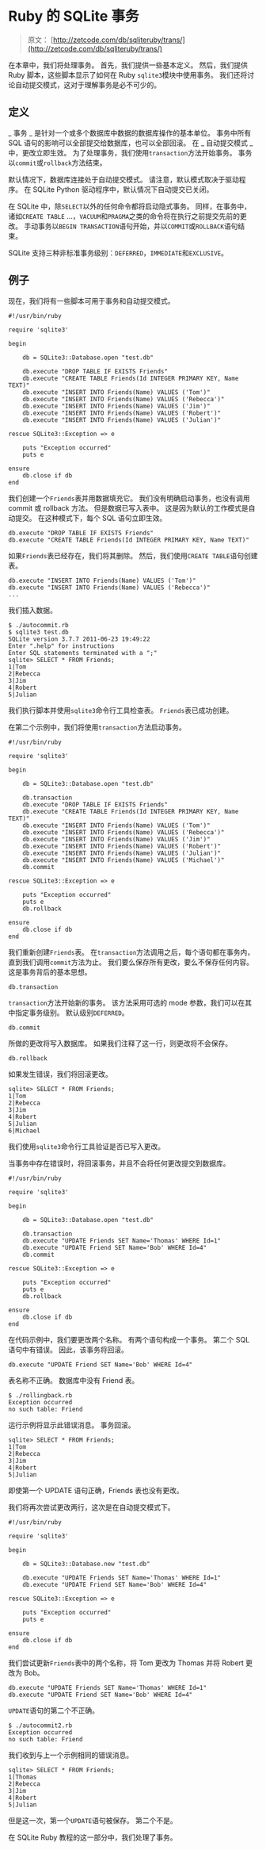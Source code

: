 # Ruby 的 SQLite 事务

> 原文： [http://zetcode.com/db/sqliteruby/trans/](http://zetcode.com/db/sqliteruby/trans/)

在本章中，我们将处理事务。 首先，我们提供一些基本定义。 然后，我们提供 Ruby 脚本，这些脚本显示了如何在 Ruby `sqlite3`模块中使用事务。 我们还将讨论自动提交模式，这对于理解事务是必不可少的。

## 定义

_ 事务 _ 是针对一个或多个数据库中数据的数据库操作的基本单位。 事务中所有 SQL 语句的影响可以全部提交给数据库，也可以全部回滚。 在 _ 自动提交模式 _ 中，更改立即生效。 为了处理事务，我们使用`transaction`方法开始事务。 事务以`commit`或`rollback`方法结束。

默认情况下，数据库连接处于自动提交模式。 请注意，默认模式取决于驱动程序。 在 SQLite Python 驱动程序中，默认情况下自动提交已关闭。

在 SQLite 中，除`SELECT`以外的任何命令都将启动隐式事务。 同样，在事务中，诸如`CREATE TABLE` ...，`VACUUM`和`PRAGMA`之类的命令将在执行之前提交先前的更改。 手动事务以`BEGIN TRANSACTION`语句开始，并以`COMMIT`或`ROLLBACK`语句结束。

SQLite 支持三种非标准事务级别：`DEFERRED`，`IMMEDIATE`和`EXCLUSIVE`。

## 例子

现在，我们将有一些脚本可用于事务和自动提交模式。

```
#!/usr/bin/ruby

require 'sqlite3'

begin

    db = SQLite3::Database.open "test.db"

    db.execute "DROP TABLE IF EXISTS Friends"
    db.execute "CREATE TABLE Friends(Id INTEGER PRIMARY KEY, Name TEXT)"
    db.execute "INSERT INTO Friends(Name) VALUES ('Tom')"
    db.execute "INSERT INTO Friends(Name) VALUES ('Rebecca')"
    db.execute "INSERT INTO Friends(Name) VALUES ('Jim')"
    db.execute "INSERT INTO Friends(Name) VALUES ('Robert')"
    db.execute "INSERT INTO Friends(Name) VALUES ('Julian')"

rescue SQLite3::Exception => e 

    puts "Exception occurred"
    puts e

ensure
    db.close if db
end

```

我们创建一个`Friends`表并用数据填充它。 我们没有明确启动事务，也没有调用 commit 或 rollback 方法。 但是数据已写入表中。 这是因为默认的工作模式是自动提交。 在这种模式下，每个 SQL 语句立即生效。

```
db.execute "DROP TABLE IF EXISTS Friends"
db.execute "CREATE TABLE Friends(Id INTEGER PRIMARY KEY, Name TEXT)"

```

如果`Friends`表已经存在，我们将其删除。 然后，我们使用`CREATE TABLE`语句创建表。

```
db.execute "INSERT INTO Friends(Name) VALUES ('Tom')"
db.execute "INSERT INTO Friends(Name) VALUES ('Rebecca')"
...

```

我们插入数据。

```
$ ./autocommit.rb
$ sqlite3 test.db 
SQLite version 3.7.7 2011-06-23 19:49:22
Enter ".help" for instructions
Enter SQL statements terminated with a ";"
sqlite> SELECT * FROM Friends;
1|Tom
2|Rebecca
3|Jim
4|Robert
5|Julian

```

我们执行脚本并使用`sqlite3`命令行工具检查表。 `Friends`表已成功创建。

在第二个示例中，我们将使用`transaction`方法启动事务。

```
#!/usr/bin/ruby

require 'sqlite3'

begin

    db = SQLite3::Database.open "test.db"

    db.transaction
    db.execute "DROP TABLE IF EXISTS Friends"
    db.execute "CREATE TABLE Friends(Id INTEGER PRIMARY KEY, Name TEXT)"
    db.execute "INSERT INTO Friends(Name) VALUES ('Tom')"
    db.execute "INSERT INTO Friends(Name) VALUES ('Rebecca')"
    db.execute "INSERT INTO Friends(Name) VALUES ('Jim')"
    db.execute "INSERT INTO Friends(Name) VALUES ('Robert')"
    db.execute "INSERT INTO Friends(Name) VALUES ('Julian')"
    db.execute "INSERT INTO Friends(Name) VALUES ('Michael')"
    db.commit

rescue SQLite3::Exception => e 

    puts "Exception occurred"
    puts e
    db.rollback

ensure
    db.close if db
end

```

我们重新创建`Friends`表。 在`transaction`方法调用之后，每个语句都在事务内，直到我们调用`commit`方法为止。 我们要么保存所有更改，要么不保存任何内容。 这是事务背后的基本思想。

```
db.transaction

```

`transaction`方法开始新的事务。 该方法采用可选的 mode 参数，我们可以在其中指定事务级别。 默认级别`DEFERRED`。

```
db.commit

```

所做的更改将写入数据库。 如果我们注释了这一行，则更改将不会保存。

```
db.rollback

```

如果发生错误，我们将回滚更改。

```
sqlite> SELECT * FROM Friends;
1|Tom
2|Rebecca
3|Jim
4|Robert
5|Julian
6|Michael

```

我们使用`sqlite3`命令行工具验证是否已写入更改。

当事务中存在错误时，将回滚事务，并且不会将任何更改提交到数据库。

```
#!/usr/bin/ruby

require 'sqlite3'

begin

    db = SQLite3::Database.open "test.db"

    db.transaction
    db.execute "UPDATE Friends SET Name='Thomas' WHERE Id=1"
    db.execute "UPDATE Friend SET Name='Bob' WHERE Id=4"
    db.commit

rescue SQLite3::Exception => e 

    puts "Exception occurred"
    puts e
    db.rollback

ensure
    db.close if db
end

```

在代码示例中，我们要更改两个名称。 有两个语句构成一个事务。 第二个 SQL 语句中有错误。 因此，该事务将回滚。

```
db.execute "UPDATE Friend SET Name='Bob' WHERE Id=4"

```

表名称不正确。 数据库中没有 Friend 表。

```
$ ./rollingback.rb
Exception occurred
no such table: Friend

```

运行示例将显示此错误消息。 事务回滚。

```
sqlite> SELECT * FROM Friends;
1|Tom
2|Rebecca
3|Jim
4|Robert
5|Julian

```

即使第一个 UPDATE 语句正确，Friends 表也没有更改。

我们将再次尝试更改两行，这次是在自动提交模式下。

```
#!/usr/bin/ruby

require 'sqlite3'

begin

    db = SQLite3::Database.new "test.db"

    db.execute "UPDATE Friends SET Name='Thomas' WHERE Id=1"
    db.execute "UPDATE Friend SET Name='Bob' WHERE Id=4"

rescue SQLite3::Exception => e 

    puts "Exception occurred"
    puts e

ensure
    db.close if db
end

```

我们尝试更新`Friends`表中的两个名称，将 Tom 更改为 Thomas 并将 Robert 更改为 Bob。

```
db.execute "UPDATE Friends SET Name='Thomas' WHERE Id=1"
db.execute "UPDATE Friend SET Name='Bob' WHERE Id=4"

```

`UPDATE`语句的第二个不正确。

```
$ ./autocommit2.rb
Exception occurred
no such table: Friend

```

我们收到与上一个示例相同的错误消息。

```
sqlite> SELECT * FROM Friends;
1|Thomas
2|Rebecca
3|Jim
4|Robert
5|Julian

```

但是这一次，第一个`UPDATE`语句被保存。 第二个不是。

在 SQLite Ruby 教程的这一部分中，我们处理了事务。